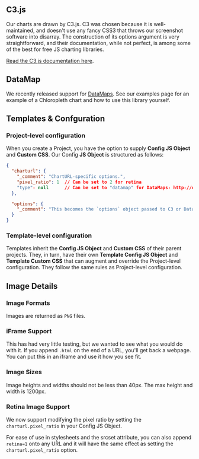 ## C3.js

Our charts are drawn by C3.js. C3 was chosen because it is well-maintained, and doesn't use any fancy CSS3 that throws our screenshot software into disarray. The construction of its options argument is very straightforward, and their documentation, while not perfect, is among some of the best for free JS charting libraries.

[Read the C3.js documentation here](http://c3js.org/).

## DataMap

We recently released support for [DataMaps](http://datamaps.github.io/). See our examples page for an example of a Chloropleth chart and how to use this library yourself.


## Templates & Confguration

### Project-level configuration

When you create a Project, you have the option to supply **Config JS Object** and **Custom CSS**. Our Config **JS Object** is structured as follows:

```json
{
  "charturl": {
    "_comment": "ChartURL-specific options.",
    "pixel_ratio": 1  // Can be set to 2 for retina
    "type": null      // Can be set to "datamap" for DataMaps: http://datamaps.github.io
  },

  "options": {
    "_comment": "This becomes the `options` object passed to C3 or DataMaps"
  }
}
```

### Template-level configuration

Templates inherit the **Config JS Object** and **Custom CSS** of their parent projects. They, in turn, have their own **Template Config JS Object** and **Template Custom CSS** that can augment and override the Project-level configuration. They follow the same rules as Project-level configuration.


## Image Details

### Image Formats

Images are returned as `PNG` files.

### iFrame Support

This has had very little testing, but we wanted to see what you would do with it. If you append `.html` on the end of a URL, you'll get back a webpage. You can put this in an iframe and use it how you see fit.

### Image Sizes

Image heights and widths should not be less than 40px. The max height and width is 1200px.

### Retina Image Support

We now support modifying the pixel ratio by setting the `charturl.pixel_ratio` in your Config JS Object.

For ease of use in stylesheets and the srcset attribute, you can also append `retina=1` onto any URL and it will have the same effect as setting the `charturl.pixel_ratio` option.

